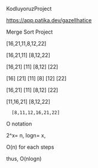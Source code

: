 KodluyoruzProject

https://app.patika.dev/gazellhatice

Merge Sort Project

[16,21,11,8,12,22]

[16,21,11]        [8,12,22]

[16,21]  [11]     [8,12]  [22]

[16]  [21]  [11]  [8]  [12]  [22] 

[16,21]  [11]     [8,12]   [22]

 [11,16,21]         [8,12,22]

      [8,11,12,16,21,22]
      
      
O notation

2^x= n, logn= x,

O(n) for each steps

thus, O(nlogn)
